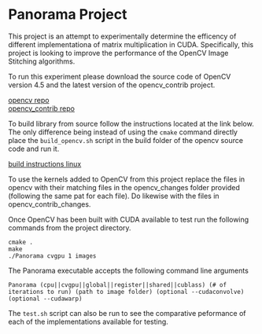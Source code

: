 # Panorama Project

This project is an attempt to experimentally determine the efficency of different implementationa of matrix multiplication in CUDA. Specifically, this project is looking to improve the performance of the OpenCV Image Stitching algorithms.

To run this experiment please download the source code of OpenCV version 4.5 and the latest version of the opencv_contrib project.

[opencv repo](https://github.com/opencv/opencv)  
[opencv_contrib repo](https://github.com/opencv/opencv_contrib)

To build library from source follow the instructions located at the link below. The only difference being instead of using the `cmake` command directly place the `build_opencv.sh` script in the build folder of the opencv source code and run it.

[build instructions linux](https://docs.opencv.org/master/d7/d9f/tutorial_linux_install.html)

To use the kernels added to OpenCV from this project replace the files in opencv with their matching files in the opencv_changes folder provided (following the same pat for each file). Do likewise with the files in opencv_contrib_changes.

Once OpenCV has been built with CUDA available to test run the following commands from the project directory.
```
cmake .
make
./Panorama cvgpu 1 images
```
The Panorama executable accepts the following command line arguments
```
Panorama (cpu||cvgpu||global||register||shared||cublass) (# of iterations to run) (path to image folder) (optional --cudaconvolve) (optional --cudawarp)
```

The `test.sh` script can also be run to see the comparative peformance of each of the implementations available for testing.

